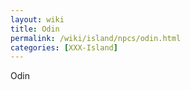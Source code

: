```yaml
---
layout: wiki
title: Odin
permalink: /wiki/island/npcs/odin.html 
categories: [XXX-Island]
---
```




Odin